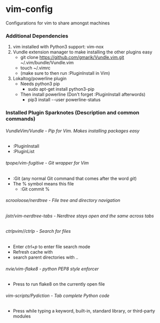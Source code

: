 # vim-config
Configurations for vim to share amongst machines

### Additional Dependencies
1. vim installed with Python3 support: vim-nox
2. Vundle extension manager to make installing the other plugins easy
    - git clone https://github.com/gmarik/Vundle.vim.git ~/.vim/bundle/Vundle.vim
    - touch ~/.vimrc
    - (make sure to then run :PluginInstall in Vim)
3. Lokaltog/powerline plugin
    - Needs python3 pip
        - sudo apt-get install python3-pip
    - Then install powerline (Don't forget :PluginInstall afterwords)
        - pip3 install --user powerline-status
        

### Installed Plugin Sparknotes (Description and common commands)
###### VundleVim/Vundle - Pip for Vim. Makes installing packages easy
- :PluginInstall
- :PluginList
###### tpope/vim-fugitive - Git wrapper for Vim
- :Git (any normal Git command that comes after the word *git*)
- The % symbol means this file
    - :Git commit %
###### scrooloose/nerdtree - File tree and directory navigation
###### jistr/vim-nerdtree-tabs - Nerdtree stays open and the same across tabs
###### ctrlpvim//ctrlp - Search for files
- Enter *ctrl+p* to enter file search mode
- Refresh cache with <F5>
- search parent directories with *..*
###### nvie/vim-flake8 - python PEP8 style enforcer
- Press <F7> to run flake8 on the currently open file
###### vim-scripts/Pydiction - Tab complete Python code
- Press <tab> while typing a keyword, built-in, standard library, or third-party modules
